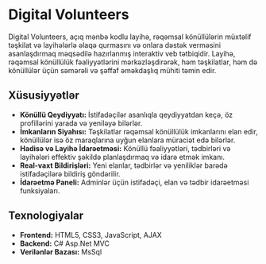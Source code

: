 # Digital Volunteers

Digital Volunteers, açıq mənbə kodlu layihə, rəqəmsal könüllülərin müxtəlif təşkilat və layihələrlə əlaqə qurmasını və onlara dəstək verməsini asanlaşdırmaq məqsədilə hazırlanmış interaktiv veb tətbiqidir. Layihə, rəqəmsal könüllülük fəaliyyətlərini mərkəzləşdirərək, həm təşkilatlar, həm də könüllülər üçün səmərəli və şəffaf əməkdaşlıq mühiti təmin edir.

## Xüsusiyyətlər

- **Könüllü Qeydiyyatı:** İstifadəçilər asanlıqla qeydiyyatdan keçə, öz profillərini yarada və yeniləyə bilərlər.
- **İmkanların Siyahısı:** Təşkilatlar rəqəmsal könüllülük imkanlarını elan edir, könüllülər isə öz maraqlarına uyğun elanlara müraciət edə bilərlər.
- **Hadisə və Layihə İdarəetməsi:** Könüllü fəaliyyətləri, tədbirləri və layihələri effektiv şəkildə planlaşdırmaq və idarə etmək imkanı.
- **Real-vaxt Bildirişləri:** Yeni elanlar, tədbirlər və yeniliklər barədə istifadəçilərə bildiriş göndərilir.
- **İdarəetmə Paneli:** Adminlər üçün istifadəçi, elan və tədbir idarəetməsi funksiyaları.

## Texnologiyalar

- **Frontend:** HTML5, CSS3, JavaScript, AJAX
- **Backend:** C# Asp.Net MVC
- **Verilənlər Bazası:** MsSql
